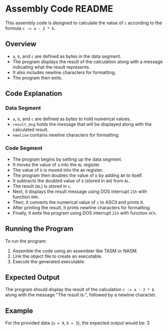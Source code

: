 # Assembly Code README

This assembly code is designed to calculate the value of `c` according to the formula `c := a - 2 * b`.

## Overview

- `a`, `b`, and `c` are defined as bytes in the data segment.
- The program displays the result of the calculation along with a message indicating what the result represents.
- It also includes newline characters for formatting.
- The program then exits.

## Code Explanation

### Data Segment
- `a`, `b`, and `c` are defined as bytes to hold numerical values.
- `result_msg` holds the message that will be displayed along with the calculated result.
- `newline` contains newline characters for formatting.

### Code Segment
- The program begins by setting up the data segment.
- It moves the value of `a` into the `AL` register.
- The value of `b` is moved into the `AH` register.
- The program then doubles the value of `b` by adding `AH` to itself.
- It subtracts the doubled value of `b` (stored in `AH`) from `AL`.
- The result (`AL`) is stored in `c`.
- Next, it displays the result message using DOS interrupt `21h` with function `09h`.
- Then, it converts the numerical value of `c` to ASCII and prints it.
- After printing the result, it prints newline characters for formatting.
- Finally, it exits the program using DOS interrupt `21h` with function `4Ch`.

## Running the Program

To run the program:
1. Assemble the code using an assembler like TASM or NASM.
2. Link the object file to create an executable.
3. Execute the generated executable.

## Expected Output

The program should display the result of the calculation `c := a - 2 * b` along with the message "The result is:", followed by a newline character.

## Example

For the provided data (`a = 9`, `b = 3`), the expected output would be: 3


